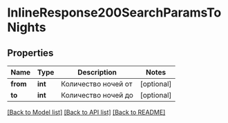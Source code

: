 # InlineResponse200SearchParamsToNights

## Properties
Name | Type | Description | Notes
------------ | ------------- | ------------- | -------------
**from** | **int** | Количество ночей от | [optional] 
**to** | **int** | Количество ночей до | [optional] 

[[Back to Model list]](../../README.md#documentation-for-models) [[Back to API list]](../../README.md#documentation-for-api-endpoints) [[Back to README]](../../README.md)

